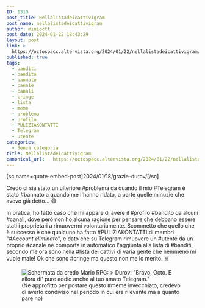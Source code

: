 ```yaml
---
ID: 1310
post_title: Nellalistadeicattivigram
post_name: nellalistadeicattivigram
author: minioctt
post_date: 2024-01-22 18:43:29
layout: post
link: >
  https://octospacc.altervista.org/2024/01/22/nellalistadeicattivigram/
published: true
tags:
  - banditi
  - bandito
  - bannato
  - canale
  - canali
  - cringe
  - lista
  - meme
  - problema
  - profilo
  - PULIZIAKONTATTI
  - Telegram
  - utente
categories:
  - Senza categoria
title: Nellalistadeicattivigram
canonical_url:   https://octospacc.altervista.org/2024/01/22/nellalistadeicattivigram/
---
```

<!-- wp:paragraph -->
<p>[sc name=quote-embed-post]2024/01/18/grazie-durov/[/sc]</p>
<!-- /wp:paragraph -->

<!-- wp:paragraph -->
<p>Credo ci sia stato un ulteriore #problema da quando il mio #Telegram è stato #bannato a quando me l'hanno ridato, a parte quelle minuzie che avevo già detto... 😅</p>
<!-- /wp:paragraph -->

<!-- wp:paragraph -->
<p>In pratica, ho fatto caso che mi appare di avere il #profilo #bandito da alcuni #canali, dove però non ho alcuna ragione per pensare che debbano essere stati i proprietari a rimuovermi volontariamente. Scommetto che quello che è successo è che qualcuno ha fatto #PULIZIAKONTATTI di membri "#<em>Account eliminato</em>", e dato che su Telegram rimuovere un #utente da un proprio #canale ne comporta in automatico l'aggiunta alla lista di #banditi, secondo me ora sono nella #lista dei cattivi di varia gente che nemmeno mi vuole male! Ok che sono #cringe ma questo non me lo merito. ☠️</p>
<!-- /wp:paragraph -->

<!-- wp:paragraph -->
<p></p>
<!-- /wp:paragraph -->

<!-- wp:image {"id":1309,"sizeSlug":"large","linkDestination":"none"} -->
<figure class="wp-block-image size-large"><img src="{{site.cdnurl}}/assets/uploads/2024/01/img_20231225_000224_3574959593973602637543.jpg" alt="Schermata da credo Mario RPG: &gt; Durov: &quot;Bravo, Octo. E allora di' pure addio anche al tuo amato Telegram.&quot;" class="wp-image-1309"/><figcaption class="wp-element-caption">(Ne approfitto per postare questo #meme invecchiato, credevo di averlo condiviso nel periodo in cui era rilevante ma a quanto pare no)</figcaption></figure>
<!-- /wp:image -->
